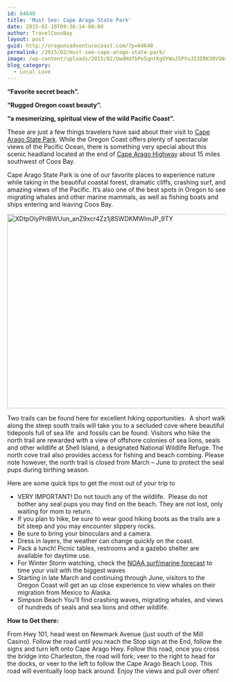 ```yaml
---
id: 64648
title: 'Must See: Cape Arago State Park'
date: 2015-02-10T09:36:14-08:00
author: TravelCoosBay
layout: post
guid: http://oregonsadventurecoast.com/?p=64648
permalink: /2015/02/must-see-cape-arago-state-park/
image: /wp-content/uploads/2015/02/UwdHdfbPe5qntKgUYWuJ5PYuJI3IRK30VSNrUTb4z74-120x80.jpg
blog_category:
  - Local Love
---
```

**“Favorite secret beach”.**

**“Rugged Oregon coast beauty”.**

**&#8220;a mesmerizing, spiritual view of the wild Pacific Coast&#8221;.**

These are just a few things travelers have said about their visit to <a href="http://www.tripadvisor.com/Attraction_Review-g51813-d494374-Reviews-Cape_Arago_State_Park-Coos_Bay_Oregon.html" target="_blank">Cape Arago State Park</a>. While the Oregon Coast offers plenty of spectacular views of the Pacific Ocean, there is something very special about this scenic headland located at the end of <a href="http://www.oregonsadventurecoast.com/trip-ideas/explore-the-cape-arago-beach-loop/" target="_blank">Cape Arago Highway</a> about 15 miles southwest of Coos Bay.

Cape Arago State Park is one of our favorite places to experience nature while taking in the beautiful coastal forest, dramatic cliffs, crashing surf, and amazing views of the Pacific. It&#8217;s also one of the best spots in Oregon to see migrating whales and other marine mammals, as well as fishing boats and ships entering and leaving Coos Bay.

<img class="aligncenter size-large wp-image-64660" src="/wp-content/uploads/2015/02/XDtpOlyPhlBWUun_anZ9xcr4Zz1j8SWDKMWImJP_9TY-674x448.jpg" alt="XDtpOlyPhlBWUun_anZ9xcr4Zz1j8SWDKMWImJP_9TY" width="674" height="448" srcset="/wp-content/uploads/2015/02/XDtpOlyPhlBWUun_anZ9xcr4Zz1j8SWDKMWImJP_9TY-674x448.jpg 674w, /wp-content/uploads/2015/02/XDtpOlyPhlBWUun_anZ9xcr4Zz1j8SWDKMWImJP_9TY-200x133.jpg 200w, /wp-content/uploads/2015/02/XDtpOlyPhlBWUun_anZ9xcr4Zz1j8SWDKMWImJP_9TY-254x168.jpg 254w, /wp-content/uploads/2015/02/XDtpOlyPhlBWUun_anZ9xcr4Zz1j8SWDKMWImJP_9TY-120x80.jpg 120w, /wp-content/uploads/2015/02/XDtpOlyPhlBWUun_anZ9xcr4Zz1j8SWDKMWImJP_9TY.jpg 1024w" sizes="(max-width: 674px) 100vw, 674px" />

Two trails can be found here for excellent hiking opportunities.  A short walk along the steep south trails will take you to a secluded cove where beautiful tidepools full of sea life  and fossils can be found. Visitors who hike the north trail are rewarded with a view of offshore colonies of sea lions, seals and other wildlife at Shell Island, a designated National Wildlife Refuge. The north cove trail also provides access for fishing and beach combing. Please note however, the north trail is closed from March &#8211; June to protect the seal pups during birthing season.

Here are some quick tips to get the most out of your trip to

  * VERY IMPORTANT! Do not touch any of the wildlife.  Please do not bother any seal pups you may find on the beach. They are not lost, only waiting for mom to return.
  * If you plan to hike, be sure to wear good hiking boots as the trails are a bit steep and you may encounter slippery rocks.
  * Be sure to bring your binoculars and a camera.
  * Dress in layers, the weather can change quickly on the coast.
  * Pack a lunch! Picnic tables, restrooms and a gazebo shelter are available for daytime use.
  * For Winter Storm watching, check the <a href="http://www.ndbc.noaa.gov/data/Forecasts/FZUS56.KPQR.html" target="_blank">NOAA surf/marine forecast</a> to time your visit with the biggest waves
  * Starting in late March and continuing through June, visitors to the Oregon Coast will get an up close experience to view whales on their migration from Mexico to Alaska.
  * Simpson Beach You’ll find crashing waves, migrating whales, and views of hundreds of seals and sea lions and other wildlife.

**How to Get there:**
  
From Hwy 101, head west on Newmark Avenue (just south of the Mill Casino). Follow the road until you reach the Stop sign at the End, follow the signs and turn left onto Cape Arago Hwy. Follow this road, once you cross the bridge into Charleston, the road will fork; veer to the right to head for the docks, or veer to the left to follow the Cape Arago Beach Loop. This road will eventually loop back around. Enjoy the views and pull over often!

&nbsp;